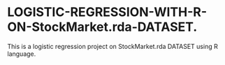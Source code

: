 # LOGISTIC-REGRESSION-WITH-R-ON-StockMarket.rda-DATASET.
This is a  logistic regression project on  StockMarket.rda DATASET using R language.
